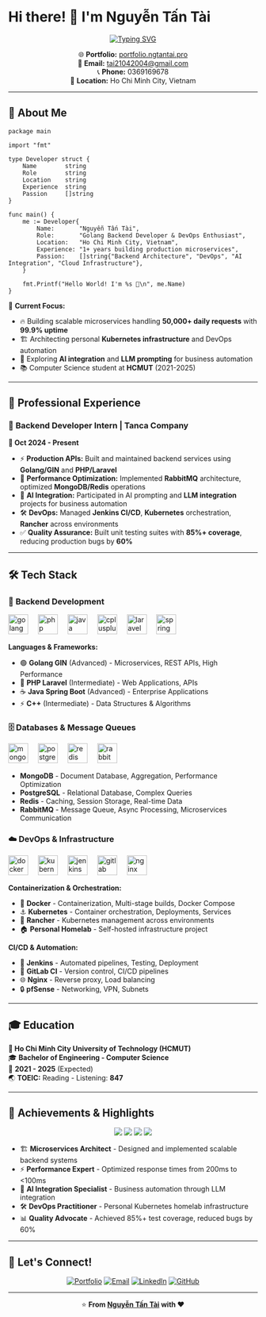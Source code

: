 # Hi there! 👋 I'm Nguyễn Tấn Tài

<div align="center">
  
[![Typing SVG](https://readme-typing-svg.herokuapp.com?font=Fira+Code&size=30&pause=1000&color=00D9FF&center=true&vCenter=true&width=600&lines=Golang+Backend+Developer;DevOps+Enthusiast;Microservices+Architect;AI+Integration+Specialist)](https://git.io/typing-svg)

</div>

<div align="center">
  
🌐 **Portfolio:** [portfolio.ngtantai.pro](https://portfolio.ngtantai.pro)  
📧 **Email:** tai21042004@gmail.com  
📞 **Phone:** 0369169678  
📍 **Location:** Ho Chi Minh City, Vietnam

</div>

---

## 🚀 About Me

```golang
package main

import "fmt"

type Developer struct {
    Name        string
    Role        string
    Location    string
    Experience  string
    Passion     []string
}

func main() {
    me := Developer{
        Name:       "Nguyễn Tấn Tài",
        Role:       "Golang Backend Developer & DevOps Enthusiast",
        Location:   "Ho Chi Minh City, Vietnam",
        Experience: "1+ years building production microservices",
        Passion:    []string{"Backend Architecture", "DevOps", "AI Integration", "Cloud Infrastructure"},
    }
    
    fmt.Printf("Hello World! I'm %s 🚀\n", me.Name)
}
```

🎯 **Current Focus:**
- 🔥 Building scalable microservices handling **50,000+ daily requests** with **99.9% uptime**
- 🏗️ Architecting personal **Kubernetes infrastructure** and DevOps automation
- 🤖 Exploring **AI integration** and **LLM prompting** for business automation
- 📚 Computer Science student at **HCMUT** (2021-2025)

---

## 💼 Professional Experience

### 🏢 **Backend Developer Intern** | Tanca Company
**📅 Oct 2024 - Present**

- ⚡ **Production APIs:** Built and maintained backend services using **Golang/GIN** and **PHP/Laravel**
- 🚀 **Performance Optimization:** Implemented **RabbitMQ** architecture, optimized **MongoDB/Redis** operations
- 🤖 **AI Integration:** Participated in AI prompting and **LLM integration** projects for business automation
- 🛠️ **DevOps:** Managed **Jenkins CI/CD**, **Kubernetes** orchestration, **Rancher** across environments
- ✅ **Quality Assurance:** Built unit testing suites with **85%+ coverage**, reducing production bugs by **60%**

---

## 🛠️ Tech Stack

### 🔧 **Backend Development**
<div align="left">
  <img src="https://cdn.jsdelivr.net/gh/devicons/devicon/icons/go/go-original.svg" height="40" alt="golang logo" />
  <img width="12" />
  <img src="https://cdn.jsdelivr.net/gh/devicons/devicon/icons/php/php-original.svg" height="40" alt="php logo" />
  <img width="12" />
  <img src="https://cdn.jsdelivr.net/gh/devicons/devicon/icons/java/java-original.svg" height="40" alt="java logo" />
  <img width="12" />
  <img src="https://cdn.jsdelivr.net/gh/devicons/devicon/icons/cplusplus/cplusplus-original.svg" height="40" alt="cplusplus logo" />
  <img width="12" />
  <img src="https://cdn.jsdelivr.net/gh/devicons/devicon/icons/laravel/laravel-plain.svg" height="40" alt="laravel logo" />
  <img width="12" />
  <img src="https://cdn.jsdelivr.net/gh/devicons/devicon/icons/spring/spring-original.svg" height="40" alt="spring logo" />
</div>

**Languages & Frameworks:**
- 🟢 **Golang GIN** (Advanced) - Microservices, REST APIs, High Performance
- 🔵 **PHP Laravel** (Intermediate) - Web Applications, APIs
- ☕ **Java Spring Boot** (Advanced) - Enterprise Applications
- ⚡ **C++** (Intermediate) - Data Structures & Algorithms

### 🗄️ **Databases & Message Queues**
<div align="left">
  <img src="https://cdn.jsdelivr.net/gh/devicons/devicon/icons/mongodb/mongodb-original.svg" height="40" alt="mongodb logo" />
  <img width="12" />
  <img src="https://cdn.jsdelivr.net/gh/devicons/devicon/icons/postgresql/postgresql-original.svg" height="40" alt="postgresql logo" />
  <img width="12" />
  <img src="https://cdn.jsdelivr.net/gh/devicons/devicon/icons/redis/redis-original.svg" height="40" alt="redis logo" />
  <img width="12" />
  <img src="https://www.vectorlogo.zone/logos/rabbitmq/rabbitmq-icon.svg" height="40" alt="rabbitmq logo" />
</div>

- **MongoDB** - Document Database, Aggregation, Performance Optimization
- **PostgreSQL** - Relational Database, Complex Queries
- **Redis** - Caching, Session Storage, Real-time Data
- **RabbitMQ** - Message Queue, Async Processing, Microservices Communication

### ☁️ **DevOps & Infrastructure**
<div align="left">
  <img src="https://cdn.jsdelivr.net/gh/devicons/devicon/icons/docker/docker-original.svg" height="40" alt="docker logo" />
  <img width="12" />
  <img src="https://cdn.jsdelivr.net/gh/devicons/devicon/icons/kubernetes/kubernetes-plain.svg" height="40" alt="kubernetes logo" />
  <img width="12" />
  <img src="https://cdn.jsdelivr.net/gh/devicons/devicon/icons/jenkins/jenkins-original.svg" height="40" alt="jenkins logo" />
  <img width="12" />
  <img src="https://cdn.jsdelivr.net/gh/devicons/devicon/icons/gitlab/gitlab-original.svg" height="40" alt="gitlab logo" />
  <img width="12" />
  <img src="https://cdn.jsdelivr.net/gh/devicons/devicon/icons/nginx/nginx-original.svg" height="40" alt="nginx logo" />
</div>

**Containerization & Orchestration:**
- 🐳 **Docker** - Containerization, Multi-stage builds, Docker Compose
- ⚓ **Kubernetes** - Container orchestration, Deployments, Services
- 🚀 **Rancher** - Kubernetes management across environments
- 🏠 **Personal Homelab** - Self-hosted infrastructure project

**CI/CD & Automation:**
- 🔄 **Jenkins** - Automated pipelines, Testing, Deployment
- 🦊 **GitLab CI** - Version control, CI/CD pipelines
- 🌐 **Nginx** - Reverse proxy, Load balancing
- 🔒 **pfSense** - Networking, VPN, Subnets

---

## 🎓 Education

**🏫 Ho Chi Minh City University of Technology (HCMUT)**  
🎓 **Bachelor of Engineering - Computer Science**  
📅 **2021 - 2025** (Expected)  
🌏 **TOEIC:** Reading - Listening: **847**

---

## 🌟 Achievements & Highlights

<div align="center">

![](https://img.shields.io/badge/Experience-1%2B%20Years-blue?style=for-the-badge&logo=calendar&logoColor=white)
![](https://img.shields.io/badge/Daily%20Requests-50K%2B-green?style=for-the-badge&logo=trending-up&logoColor=white)
![](https://img.shields.io/badge/Test%20Coverage-85%25%2B-yellow?style=for-the-badge&logo=test-tube&logoColor=white)
![](https://img.shields.io/badge/Bug%20Reduction-60%25-red?style=for-the-badge&logo=bug&logoColor=white)

</div>

- 🏗️ **Microservices Architect** - Designed and implemented scalable backend systems
- ⚡ **Performance Expert** - Optimized response times from 200ms to <100ms
- 🤖 **AI Integration Specialist** - Business automation through LLM integration
- 🛠️ **DevOps Practitioner** - Personal Kubernetes homelab infrastructure
- 📊 **Quality Advocate** - Achieved 85%+ test coverage, reduced bugs by 60%

---

## 🤝 Let's Connect!

<div align="center">

[![Portfolio](https://img.shields.io/badge/Portfolio-FF5722?style=for-the-badge&logo=firefox&logoColor=white)](https://portfolio.ngtantai.pro)
[![Email](https://img.shields.io/badge/Gmail-D14836?style=for-the-badge&logo=gmail&logoColor=white)](mailto:tai21042004@gmail.com)
[![LinkedIn](https://img.shields.io/badge/LinkedIn-0077B5?style=for-the-badge&logo=linkedin&logoColor=white)](#)
[![GitHub](https://img.shields.io/badge/GitHub-100000?style=for-the-badge&logo=github&logoColor=white)](https://github.com/YOUR_USERNAME)

</div>

---

<div align="center">

⭐ **From [Nguyễn Tấn Tài](https://github.com/YOUR_USERNAME) with ❤️**

</div>
